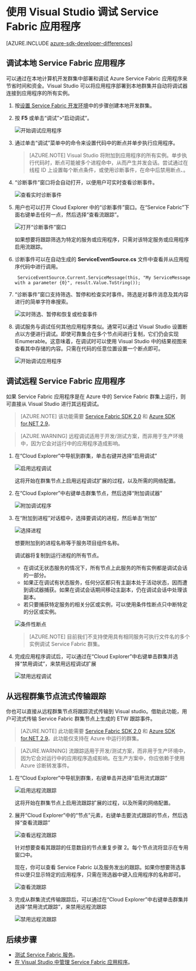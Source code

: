 <properties
    pageTitle="在 Visual Studio 中调试应用程序 | Azure"
    description="通过在本地开发群集上采用 Visual Studio 进行开发和调试，来提高服务的可靠性和性能。"
    services="service-fabric"
    documentationcenter=".net"
    author="vturecek"
    manager="timlt"
    editor="" />
<tags
    ms.assetid="cb888532-bcdb-4e47-95e4-bfbb1f644da4"
    ms.service="service-fabric"
    ms.devlang="dotnet"
    ms.topic="article"
    ms.tgt_pltfrm="na"
    ms.workload="na"
    ms.date="11/01/2016"
    wacn.date="01/25/2017"
    ms.author="vturecek;mikhegn" />

# 使用 Visual Studio 调试 Service Fabric 应用程序

[AZURE.INCLUDE [azure-sdk-developer-differences](../../includes/azure-sdk-developer-differences.md)]

## 调试本地 Service Fabric 应用程序
可以通过在本地计算机开发群集中部署和调试 Azure Service Fabric 应用程序来节省时间和资金。Visual Studio 可以将应用程序部署到本地群集并自动将调试器连接到应用程序的所有实例。

1. 按[设置 Service Fabric 开发环境](/documentation/articles/service-fabric-get-started/)中的步骤创建本地开发群集。
2. 按 **F5** 或单击“调试”>“启动调试”。

    ![开始调试应用程序][startdebugging]

3. 通过单击“调试”菜单中的命令来设置代码中的断点并单步执行应用程序。

    > [AZURE.NOTE] Visual Studio 将附加到应用程序的所有实例。单步执行代码时，断点可能被多个进程命中，从而产生并发会话。尝试通过在线程 ID 上设置每个断点条件，或使用诊断事件，在命中后禁用断点、。

4. “诊断事件”窗口将会自动打开，以便用户可实时查看诊断事件。

    ![查看实时诊断事件][diagnosticevents]


5. 用户也可以打开 Cloud Explorer 中的“诊断事件”窗口。在“Service Fabric”下面右键单击任何一点，然后选择“查看流跟踪”。

    ![打开“诊断事件”窗口][viewdiagnosticevents]

    如果想要将跟踪筛选为特定的服务或应用程序，只需对该特定服务或应用程序启用流跟踪。

6. 诊断事件可以在自动生成的 **ServiceEventSource.cs** 文件中查看并从应用程序代码中进行调用。

    
    	ServiceEventSource.Current.ServiceMessage(this, "My ServiceMessage with a parameter {0}", result.Value.ToString());
    

7. “诊断事件”窗口支持筛选、暂停和检查实时事件。筛选是对事件消息及其内容进行的简单字符串搜索。

    ![实时筛选、暂停和恢复或检查事件][diagnosticeventsactions]

8. 调试服务与调试任何其他应用程序类似。通常可以通过 Visual Studio 设置断点以方便进行调试。即使可靠集合在多个节点间进行复制，它们仍会实现 IEnumerable。这意味着，在调试时可以使用 Visual Studio 中的结果视图来查看其中存储的内容。只需在代码的任意位置设置一个断点即可。

    ![开始调试应用程序][breakpoint]


<!--Every topic should have next steps and links to the next logical set of content to keep the customer engaged-->


## 调试远程 Service Fabric 应用程序

如果 Service Fabric 应用程序是在 Azure 中的 Service Fabric 群集上运行，则可直接从 Visual Studio 进行其远程调试。

> [AZURE.NOTE] 该功能需要 [Service Fabric SDK 2.0](http://www.microsoft.com/web/handlers/webpi.ashx?command=getinstallerredirect&appid=MicrosoftAzure-ServiceFabric-VS2015) 和 [Azure SDK for.NET 2.9](/downloads/)。

<!-- -->
> [AZURE.WARNING] 远程调试适用于开发/测试方案，而非用于生产环境中，因为它会对运行中的应用程序造成影响。

1. 在“Cloud Explorer”中导航到群集，单击右键并选择“启用调试”

    ![启用远程调试][enableremotedebugging]

    这将开始在群集节点上启用远程调试扩展的过程，以及所需的网络配置。

2. 在“Cloud Explorer”中右键单击群集节点，然后选择“附加调试器”

    ![附加调试程序][attachdebugger]

3. 在“附加到进程”对话框中，选择要调试的进程，然后单击“附加”

    ![选择进程][chooseprocess]

    想要附加到的进程名称等于服务项目组件名称。

    调试器将复制到运行进程的所有节点。
    - 在调试无状态服务的情况下，所有节点上此服务的所有实例都是调试会话的一部分。
    - 如果正在调试有状态服务，任何分区都只有主副本处于活动状态，因而遭到调试器捕获。如果在调试会话期间移动主副本，仍在调试会话中处理该副本。
    - 若只要捕获特定服务的相关分区或实例，可以使用条件性断点只中断特定的分区或实例。

    ![条件性断点][conditionalbreakpoint]

    > [AZURE.NOTE] 目前我们不支持使用具有相同服务可执行文件名的多个实例调试 Service Fabric 群集。

4. 完成应用程序调试后，可以通过在“Cloud Explorer”中右键单击群集并选择“禁用调试”，来禁用远程调试扩展

    ![禁用远程调试][disableremotedebugging]

## 从远程群集节点流式传输跟踪

你也可以直接从远程群集节点将跟踪流式传输到 Visual studio。借助此功能，用户可流式传输 Service Fabric 群集节点上生成的 ETW 跟踪事件。

> [AZURE.NOTE] 此功能需要 [Service Fabric SDK 2.0](http://www.microsoft.com/web/handlers/webpi.ashx?command=getinstallerredirect&appid=MicrosoftAzure-ServiceFabric-VS2015) 和 [Azure SDK for.NET 2.9](/downloads/)。此功能仅支持在 Azure 中运行的群集。

<!-- -->

> [AZURE.WARNING] 流跟踪适用于开发/测试方案，而非用于生产环境中，因为它会对运行中的应用程序造成影响。在生产方案中，你应依赖于使用 Azure 诊断转发事件。

1. 在“Cloud Explorer”中导航到群集，右键单击并选择“启用流式跟踪”

    ![启用远程流跟踪][enablestreamingtraces]

    这将开始在群集节点上启用流跟踪扩展的过程，以及所需的网络配置。

2. 展开“Cloud Explorer”中的“节点”元素，右键单击要流式跟踪的节点，然后选择“查看流跟踪”

    ![查看远程流跟踪][viewremotestreamingtraces]

    针对想要查看其跟踪的任意数目的节点重复步骤 2。每个节点流将显示在专用窗口中。

    现在，你可以查看 Service Fabric 以及服务发出的跟踪。如果你想要筛选事件以便只显示特定的应用程序，只需在筛选器中键入应用程序的名称即可。

    ![查看流跟踪][viewingstreamingtraces]

3. 完成从群集流式传输跟踪后，可以通过在“Cloud Explorer”中右键单击群集并选择“禁用流式跟踪”，来禁用远程流跟踪
   
    ![禁用远程流跟踪][disablestreamingtraces]  


## 后续步骤

- [测试 Service Fabric 服务](/documentation/articles/service-fabric-testability-overview/)。
- [在 Visual Studio 中管理 Service Fabric 应用程序](/documentation/articles/service-fabric-manage-application-in-visual-studio/)。

<!--Image references-->

[startdebugging]: ./media/service-fabric-debugging-your-application/startdebugging.png
[diagnosticevents]: ./media/service-fabric-debugging-your-application/diagnosticevents.png
[viewdiagnosticevents]: ./media/service-fabric-debugging-your-application/viewdiagnosticevents.png
[diagnosticeventsactions]: ./media/service-fabric-debugging-your-application/diagnosticeventsactions.png
[breakpoint]: ./media/service-fabric-debugging-your-application/breakpoint.png
[enableremotedebugging]: ./media/service-fabric-debugging-your-application/enableremotedebugging.png
[attachdebugger]: ./media/service-fabric-debugging-your-application/attachdebugger.png
[chooseprocess]: ./media/service-fabric-debugging-your-application/chooseprocess.png
[conditionalbreakpoint]: ./media/service-fabric-debugging-your-application/conditionalbreakpoint.png
[disableremotedebugging]: ./media/service-fabric-debugging-your-application/disableremotedebugging.png
[enablestreamingtraces]: ./media/service-fabric-debugging-your-application/enablestreamingtraces.png
[viewingstreamingtraces]: ./media/service-fabric-debugging-your-application/viewingstreamingtraces.png
[viewremotestreamingtraces]: ./media/service-fabric-debugging-your-application/viewremotestreamingtraces.png
[disablestreamingtraces]: ./media/service-fabric-debugging-your-application/disablestreamingtraces.png

<!---HONumber=Mooncake_Quality_Review_0125_2017-->
